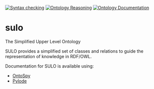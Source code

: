[![Syntax checking](https://github.com/AIDAVA-DEV/sulo/actions/workflows/syntax_check.yml/badge.svg)](https://github.com/AIDAVA-DEV/sulo/actions/workflows/syntax_check.yml)
[![Ontology Reasoning](https://github.com/AIDAVA-DEV/sulo/actions/workflows/reasoning.yml/badge.svg)](https://github.com/AIDAVA-DEV/sulo/actions/workflows/reasoning.yml)
[![Ontology Documentation](https://github.com/AIDAVA-DEV/sulo/actions/workflows/documentation.yml/badge.svg)](https://github.com/AIDAVA-DEV/sulo/actions/workflows/documentation.yml)

# sulo
The Simplified Upper Level Ontology

SULO provides a simplified set of classes and relations to guide the representation of knowledge in RDF/OWL.


Documentation for SULO is available using:
* [OntoSpy](https://aidava-dev.github.io/sulo/)
* [Pylode](https://aidava-dev.github.io/sulo/pylode/sulo.html)
  

